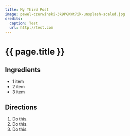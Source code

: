 ```yaml
---
title: My Third Post
image: pawel-czerwinski-3k9PGKWt7ik-unsplash-scaled.jpg
credits:
  caption: Test
  url: http://test.com
---
```


# {{ page.title }}

## Ingredients

- 1 item
- 2 item
- 3 item

## Directions

1. Do this.
1. Do this.
1. Do this.